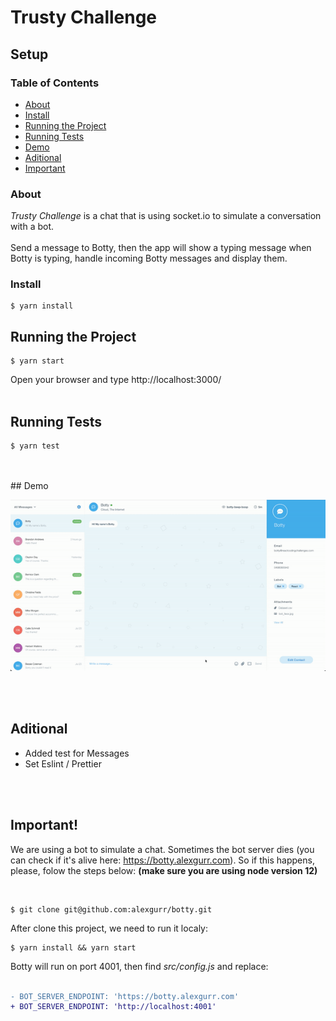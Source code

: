 # Trusty Challenge

## Setup

### Table of Contents

- [About](#About)
- [Install](#Install)
- [Running the Project](#Running-the-Project)
- [Running Tests](#Running-tests)
- [Demo](#demo)
- [Aditional](#Aditional)
- [Important](#Important)

### About

_Trusty Challenge_ is a chat that is using socket.io to simulate a conversation with a bot.
<br>
<br>
Send a message to Botty, then the app will show a typing message when Botty is typing, handle incoming Botty messages and display them.

### Install

```shell
$ yarn install
```

## Running the Project

```shell
$ yarn start
```

Open your browser and type http://localhost:3000/
<br>
<br>

## Running Tests

```shell
$ yarn test
```
<br>
<br>
## Demo

<br>
<p align="center"><img src="https://raw.githubusercontent.com/rbricardo/trusty-challenge/main/public/chatbot.gif"></p>

<br>
<br>

## Aditional

- Added test for Messages
- Set Eslint / Prettier

<br>
<br>

## Important!

We are using a bot to simulate a chat. Sometimes the bot server dies (you can check if it's alive here: https://botty.alexgurr.com). So if this happens, please, folow the steps below: **(make sure you are using node version 12)**

<br>

```shell
$ git clone git@github.com:alexgurr/botty.git
```

After clone this project, we need to run it localy:

```shell
$ yarn install && yarn start
```

Botty will run on port 4001, then find _src/config.js_ and replace:
<br>
<br>
```diff
- BOT_SERVER_ENDPOINT: 'https://botty.alexgurr.com'
+ BOT_SERVER_ENDPOINT: 'http://localhost:4001'
```
